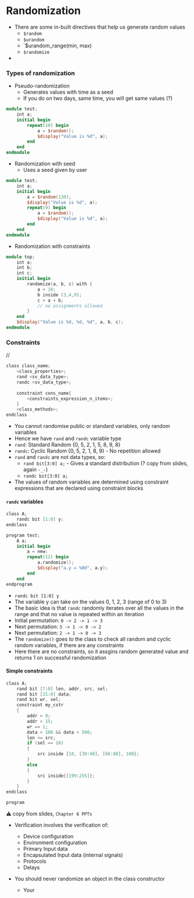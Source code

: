 # Randomization
- There are some in-built directives that help us generate random values
	- `$random`
	- `$urandom`
	- `$urandom_range(min, max)
	- `$randomize`
- 

### Types of randomization
- Pseudo-randomization
	- Generates values with time as a seed
	- If you do on two days, same time, you will get same values (?)
```verilog
module test;
	int a;
	initial begin
		repeat(10) begin
			a = $random();
			$display("Value is %d", a);
		end
	end
endmodule
```

- Randomization with seed
	- Uses a seed given by user
```verilog
module test;
	int a;
	initial begin
		a = $random(130);
		$display("Value is %d", a);
		repeat(9) begin
			a = $random();
			$display("Value is %d", a);
		end
	end
endmodule
```

- Randomization with constraints
```verilog
module top;
	int a;
	int b;
	int c;
	initial begin
		randomize(a, b, c) with {
			a > 10;
			b inside (3,4,9);
			c > a + b;
			// no assignments allowed
		}
	end
	$display("Value is %d, %d, %d", a, b, c);
endmodule
```

### Constraints
// 
```verilog
class class_name;
	<class_properties>;
	rand <sv_data_type>;
	randc <sv_data_type>;
	
	constraint cons_name{
		<constraints_expression_n_items>;
	}
	<class_methods>;
endclass
```
- You cannot randomise public or standard variables, only random variables
- Hence we have `rand` and `randc` variable type
- `rand`: Standard Random {0, 5, 2, 1, 5, 8, 9, 8} 
- `randc`: Cyclic Random {0, 5, 2, 1, 8, 9} - No repetition allowed
- `rand` and `randc` are not data types, so:
	- `rand bit[3:0] a;` - Gives a standard distribution (? copy from slides, again `-_-`)
	- `randc bit[3:0] a;`
- The values of random variables are determined using constraint expressions that are declared using constraint blocks

#### `randc` variables
```verilog
class A;
	randc bit [1:0] y;
endclass

program test;
	A a;
	initial begin
		a = new;
		repeat(12) begin
			a.randomize();
			$display("a.y = %0d", a.y);
		end
	end
endprogram
```
- `randc bit [1:0] y`
- The variable y can take on the values 0, 1, 2, 3 (range of 0 to 3)
- The basic idea is that `randc` randomly iterates over all the values in the range and that no value is repeated within an iteration
- Initial permutation: `0 -> 2 -> 1 -> 3`
- Next permutation: `3 -> 1 -> 0 -> 2`
- Next permutation: `2 -> 1 -> 0 -> 3`
- The `randomize()` goes to the class to check all random and cyclic random variables, if there are any constraints
- Here there are no constraints, so it assgins random generated value and returns 1 on successful randomization

#### Simple constraints
```verilog
class A;
	rand bit [7:0] len, addr, src, sel;
	rand bit [31:0] data;
	rand bit wr, sel;
	constraint my_cstr 
	{
		addr > 0;
		addr < 15;
		wr == 1;
		data > 100 && data < 500;
		len <= src;
		if (sel == 10) 
		{
			src inside {10, [30:40], [66:88], 100};
		}
		else 
		{
			src inside{[199:255]};
		}
	}
endclass
```
```verilog
program
```
:warning: copy from slides, `Chapter 6 PPTs`




- Verification involves the verification of:
	- Device configuration
	- Environment configuration
	- Primary Input data
	- Encapsulated Input data (internal signals)
	- Protocols
	- Delays
	
- You should never randomize an object in the class constructor
	- Your